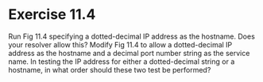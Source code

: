 # Exercise 11.4
Run Fig 11.4 specifying a dotted-decimal IP address as the hostname. Does your resolver allow this? Modify Fig 11.4 to allow a dotted-decimal IP address as the hostname and a decimal port number string as the service name. In testing the IP address for either a dotted-decimal string or a hostname, in what order should these two test be performed?
